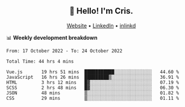 
<h2 align="center">👋 Hello! I'm Cris.</h2>
<p align="center">
  <a href="https://www.criscunas.dev">Website</a> •
  <a href="https://www.linkedin.com/in/cristophercunas/">LinkedIn</a> •
  <a href="https://www.inlinkd.app/link/cristophercunas">inlinkd</a>
</p>


📊 **Weekly development breakdown**
<!--START_SECTION:waka-->

```text
From: 17 October 2022 - To: 24 October 2022

Total Time: 44 hrs 4 mins

Vue.js       19 hrs 51 mins  ███████████░░░░░░░░░░░░░░   44.60 %
JavaScript   16 hrs 26 mins  █████████▒░░░░░░░░░░░░░░░   36.91 %
HTML         3 hrs 12 mins   █▓░░░░░░░░░░░░░░░░░░░░░░░   07.19 %
SCSS         2 hrs 48 mins   █▓░░░░░░░░░░░░░░░░░░░░░░░   06.30 %
JSON         48 mins         ▒░░░░░░░░░░░░░░░░░░░░░░░░   01.82 %
CSS          29 mins         ▒░░░░░░░░░░░░░░░░░░░░░░░░   01.11 %
```

<!--END_SECTION:waka-->
